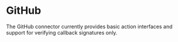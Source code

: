 # GitHub

The GitHub connector currently provides basic action interfaces and support for verifying callback signatures only.
